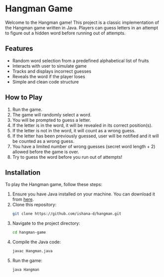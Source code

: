 # Hangman Game

Welcome to the Hangman game! This project is a classic implementation of the Hangman game written in Java. Players can guess letters in an attempt to figure out a hidden word before running out of attempts.

## Features

- Random word selection from a predefined alphabetical list of fruits
- Interacts with user to simulate game
- Tracks and displays incorrect guesses
- Reveals the word if the player loses
- Simple and clean code structure

## How to Play

1. Run the game.
2. The game will randomly select a word.
3. You will be prompted to guess a letter.
4. If the letter is in the word, it will be revealed in its correct position(s).
5. If the letter is not in the word, it will count as a wrong guess.
6. If the letter has been previously guessed, user will be notified and it will be counted as a wrong guess.
7. You have a limited number of wrong guesses (secret word length + 2) allowed before the game is over.
8. Try to guess the word before you run out of attempts!

## Installation

To play the Hangman game, follow these steps:

1. Ensure you have Java installed on your machine. You can download it from [here](https://www.oracle.com/java/technologies/javase-jdk11-downloads.html).
2. Clone this repository:
    ```sh
    git clone https://github.com/ishana-d/hangman.git
    ```
3. Navigate to the project directory:
    ```sh
    cd hangman-game
    ```
4. Compile the Java code:
    ```sh
    javac Hangman.java
    ```
5. Run the game:
    ```sh
    java Hangman
    ```


